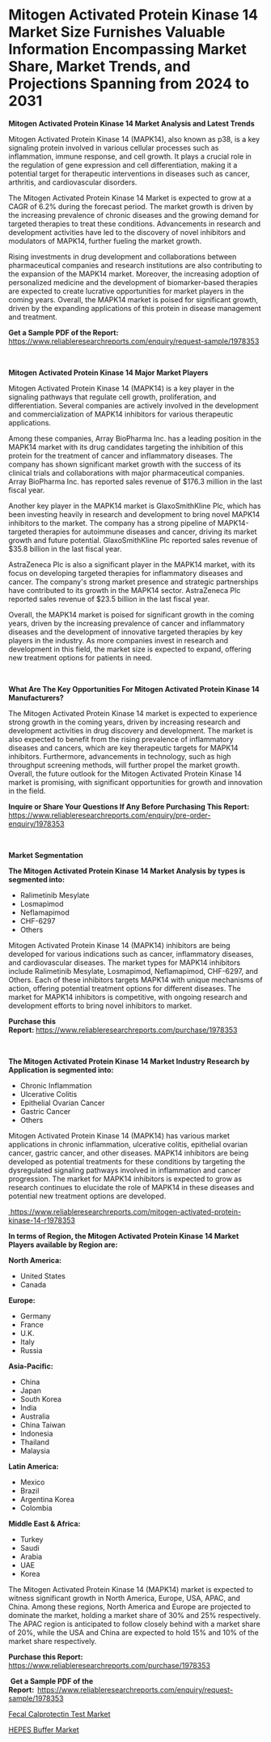 <p><h1>Mitogen Activated Protein Kinase 14 Market Size Furnishes Valuable Information Encompassing Market Share, Market Trends, and Projections Spanning from 2024 to 2031</h1></p><p><strong>Mitogen Activated Protein Kinase 14 Market Analysis and Latest Trends</strong></p>
<p><p>Mitogen Activated Protein Kinase 14 (MAPK14), also known as p38, is a key signaling protein involved in various cellular processes such as inflammation, immune response, and cell growth. It plays a crucial role in the regulation of gene expression and cell differentiation, making it a potential target for therapeutic interventions in diseases such as cancer, arthritis, and cardiovascular disorders.</p><p>The Mitogen Activated Protein Kinase 14 Market is expected to grow at a CAGR of 6.2% during the forecast period. The market growth is driven by the increasing prevalence of chronic diseases and the growing demand for targeted therapies to treat these conditions. Advancements in research and development activities have led to the discovery of novel inhibitors and modulators of MAPK14, further fueling the market growth.</p><p>Rising investments in drug development and collaborations between pharmaceutical companies and research institutions are also contributing to the expansion of the MAPK14 market. Moreover, the increasing adoption of personalized medicine and the development of biomarker-based therapies are expected to create lucrative opportunities for market players in the coming years. Overall, the MAPK14 market is poised for significant growth, driven by the expanding applications of this protein in disease management and treatment.</p></p>
<p><strong>Get a Sample PDF of the Report:&nbsp;</strong> <a href="https://www.reliableresearchreports.com/enquiry/request-sample/1978353">https://www.reliableresearchreports.com/enquiry/request-sample/1978353</a></p>
<p>&nbsp;</p>
<p><strong>Mitogen Activated Protein Kinase 14 Major Market Players</strong></p>
<p><p>Mitogen Activated Protein Kinase 14 (MAPK14) is a key player in the signaling pathways that regulate cell growth, proliferation, and differentiation. Several companies are actively involved in the development and commercialization of MAPK14 inhibitors for various therapeutic applications.</p><p>Among these companies, Array BioPharma Inc. has a leading position in the MAPK14 market with its drug candidates targeting the inhibition of this protein for the treatment of cancer and inflammatory diseases. The company has shown significant market growth with the success of its clinical trials and collaborations with major pharmaceutical companies. Array BioPharma Inc. has reported sales revenue of $176.3 million in the last fiscal year.</p><p>Another key player in the MAPK14 market is GlaxoSmithKline Plc, which has been investing heavily in research and development to bring novel MAPK14 inhibitors to the market. The company has a strong pipeline of MAPK14-targeted therapies for autoimmune diseases and cancer, driving its market growth and future potential. GlaxoSmithKline Plc reported sales revenue of $35.8 billion in the last fiscal year.</p><p>AstraZeneca Plc is also a significant player in the MAPK14 market, with its focus on developing targeted therapies for inflammatory diseases and cancer. The company's strong market presence and strategic partnerships have contributed to its growth in the MAPK14 sector. AstraZeneca Plc reported sales revenue of $23.5 billion in the last fiscal year.</p><p>Overall, the MAPK14 market is poised for significant growth in the coming years, driven by the increasing prevalence of cancer and inflammatory diseases and the development of innovative targeted therapies by key players in the industry. As more companies invest in research and development in this field, the market size is expected to expand, offering new treatment options for patients in need.</p></p>
<p>&nbsp;</p>
<p><strong>What Are The Key Opportunities For Mitogen Activated Protein Kinase 14 Manufacturers?</strong></p>
<p><p>The Mitogen Activated Protein Kinase 14 market is expected to experience strong growth in the coming years, driven by increasing research and development activities in drug discovery and development. The market is also expected to benefit from the rising prevalence of inflammatory diseases and cancers, which are key therapeutic targets for MAPK14 inhibitors. Furthermore, advancements in technology, such as high throughput screening methods, will further propel the market growth. Overall, the future outlook for the Mitogen Activated Protein Kinase 14 market is promising, with significant opportunities for growth and innovation in the field.</p></p>
<p><strong>Inquire or Share Your Questions If Any Before Purchasing This Report:</strong> <a href="https://www.reliableresearchreports.com/enquiry/pre-order-enquiry/1978353">https://www.reliableresearchreports.com/enquiry/pre-order-enquiry/1978353</a></p>
<p>&nbsp;</p>
<p><strong>Market Segmentation</strong></p>
<p><strong>The Mitogen Activated Protein Kinase 14 Market Analysis by types is segmented into:</strong></p>
<p><ul><li>Ralimetinib Mesylate</li><li>Losmapimod</li><li>Neflamapimod</li><li>CHF-6297</li><li>Others</li></ul></p>
<p><p>Mitogen Activated Protein Kinase 14 (MAPK14) inhibitors are being developed for various indications such as cancer, inflammatory diseases, and cardiovascular diseases. The market types for MAPK14 inhibitors include Ralimetinib Mesylate, Losmapimod, Neflamapimod, CHF-6297, and Others. Each of these inhibitors targets MAPK14 with unique mechanisms of action, offering potential treatment options for different diseases. The market for MAPK14 inhibitors is competitive, with ongoing research and development efforts to bring novel inhibitors to market.</p></p>
<p><strong>Purchase this Report:&nbsp;</strong><a href="https://www.reliableresearchreports.com/purchase/1978353">https://www.reliableresearchreports.com/purchase/1978353</a></p>
<p>&nbsp;</p>
<p><strong>The Mitogen Activated Protein Kinase 14 Market Industry Research by Application is segmented into:</strong></p>
<p><ul><li>Chronic Inflammation</li><li>Ulcerative Colitis</li><li>Epithelial Ovarian Cancer</li><li>Gastric Cancer</li><li>Others</li></ul></p>
<p><p>Mitogen Activated Protein Kinase 14 (MAPK14) has various market applications in chronic inflammation, ulcerative colitis, epithelial ovarian cancer, gastric cancer, and other diseases. MAPK14 inhibitors are being developed as potential treatments for these conditions by targeting the dysregulated signaling pathways involved in inflammation and cancer progression. The market for MAPK14 inhibitors is expected to grow as research continues to elucidate the role of MAPK14 in these diseases and potential new treatment options are developed.</p></p>
<p><a href="https://www.reliableresearchreports.com/mitogen-activated-protein-kinase-14-r1978353">&nbsp;https://www.reliableresearchreports.com/mitogen-activated-protein-kinase-14-r1978353</a></p>
<p><strong>In terms of Region, the Mitogen Activated Protein Kinase 14 Market Players available by Region are:</strong></p>
<p>
    <p> <strong> North America: </strong>
        <ul>
            <li>United States</li>
            <li>Canada</li>
        </ul>
        </p> 
    <p> <strong> Europe: </strong>
        <ul>
            <li>Germany</li>
            <li>France</li>
            <li>U.K.</li>
            <li>Italy</li>
            <li>Russia</li>
        </ul>
        </p> 
    <p> <strong> Asia-Pacific: </strong>
        <ul>
            <li>China</li>
            <li>Japan</li>
            <li>South Korea</li>
            <li>India</li>
            <li>Australia</li>
            <li>China Taiwan</li>
            <li>Indonesia</li>
            <li>Thailand</li>
            <li>Malaysia</li>
        </ul>
        </p> 
    <p> <strong> Latin America: </strong>
        <ul>
            <li>Mexico</li>
            <li>Brazil</li>
            <li>Argentina Korea</li>
            <li>Colombia</li>
        </ul>
        </p> 
    <p> <strong> Middle East & Africa: </strong>
        <ul>
            <li>Turkey</li>
            <li>Saudi</li>
            <li>Arabia</li>
            <li>UAE</li>
            <li>Korea</li>
        </ul>
    </p>
    </p>
<p><p>The Mitogen Activated Protein Kinase 14 (MAPK14) market is expected to witness significant growth in North America, Europe, USA, APAC, and China. Among these regions, North America and Europe are projected to dominate the market, holding a market share of 30% and 25% respectively. The APAC region is anticipated to follow closely behind with a market share of 20%, while the USA and China are expected to hold 15% and 10% of the market share respectively.</p></p>
<p><strong>Purchase this Report: </strong><a href="https://www.reliableresearchreports.com/purchase/1978353">https://www.reliableresearchreports.com/purchase/1978353</a></p>
<p>&nbsp;<strong>Get a Sample PDF of the Report:&nbsp;&nbsp;</strong><a href="https://www.reliableresearchreports.com/enquiry/request-sample/1978353">https://www.reliableresearchreports.com/enquiry/request-sample/1978353</a></p>
<p><strong></strong></p>
<p><p><a href="https://github.com/timeliteaut/Market-Research-Report-List-3/blob/main/fecal-calprotectin-test-market.md">Fecal Calprotectin Test Market</a></p><p><a href="https://view.publitas.com/reportprime-1/hepes-buffer-market-trends-a-detailed-study-of-its-market-segmentation-and-analyzing-the-importance-of-the-emerging-trends/">HEPES Buffer Market</a></p></p>